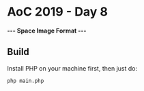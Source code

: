 # AoC 2019 - Day 8

**--- Space Image Format ---**

## Build
Install PHP on your machine first, then just do:
```
php main.php
```